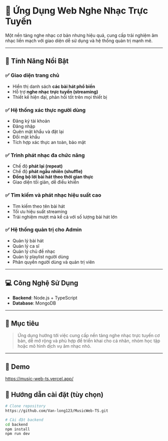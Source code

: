 # 🎵 Ứng Dụng Web Nghe Nhạc Trực Tuyến

Một nền tảng nghe nhạc cơ bản nhưng hiệu quả, cung cấp trải nghiệm âm nhạc liền mạch với giao diện dễ sử dụng và hệ thống quản trị mạnh mẽ.

---

## 🌟 Tính Năng Nổi Bật

### ✅ Giao diện trang chủ
- Hiển thị danh sách **các bài hát phổ biến**
- Hỗ trợ **nghe nhạc trực tuyến (streaming)**
- Thiết kế hiện đại, phản hồi tốt trên mọi thiết bị

### ✅ Hệ thống xác thực người dùng
- Đăng ký tài khoản
- Đăng nhập
- Quên mật khẩu và đặt lại
- Đổi mật khẩu
- Tích hợp xác thực an toàn, bảo mật

### ✅ Trình phát nhạc đa chức năng
- Chế độ **phát lại (repeat)**
- Chế độ **phát ngẫu nhiên (shuffle)**
- **Đồng bộ lời bài hát theo thời gian thực**
- Giao diện tối giản, dễ điều khiển

### ✅ Tìm kiếm và phát nhạc hiệu suất cao
- Tìm kiếm theo tên bài hát
- Tối ưu hiệu suất streaming
- Trải nghiệm mượt mà kể cả với số lượng bài hát lớn

### ✅ Hệ thống quản trị cho Admin
- Quản lý bài hát
- Quản lý ca sĩ
- Quản lý chủ đề nhạc
- Quản lý playlist người dùng
- Phân quyền người dùng và quản trị viên

---

## 💻 Công Nghệ Sử Dụng

- **Backend**: Node.js + TypeScript
- **Database**: MongoDB

---

## 📌 Mục tiêu

> Ứng dụng hướng tới việc cung cấp nền tảng nghe nhạc trực tuyến cơ bản, dễ mở rộng và phù hợp để triển khai cho cá nhân, nhóm học tập hoặc mô hình dịch vụ âm nhạc nhỏ.

---
## 🚀 Demo 
https://music-web-ts.vercel.app/

## 🚀 Hướng dẫn cài đặt (tùy chọn)
```bash
# Clone repository
https://github.com/Van-long123/MusicWeb-TS.git

# Cài đặt backend
cd backend
npm install
npm run dev
